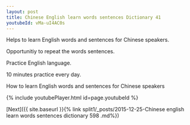 ```yaml
---
layout: post
title: Chinese English learn words sentences Dictionary 41 
youtubeId: vMa-uI4AC0s
---
```

 
 
Helps to learn English words and sentences for Chinese speakers.

Opportunitiy to repeat the words sentences. 

Practice English language. 
 
10 minutes practice every day. 
 
How to learn English words and sentences for Chinese speakers 
 
{% include youtubePlayer.html id=page.youtubeId %}
 
 
[Next]({{ site.baseurl }}{% link  split1/_posts/2015-12-25-Chinese english learn words sentences dictionary 598 .md%})
 

